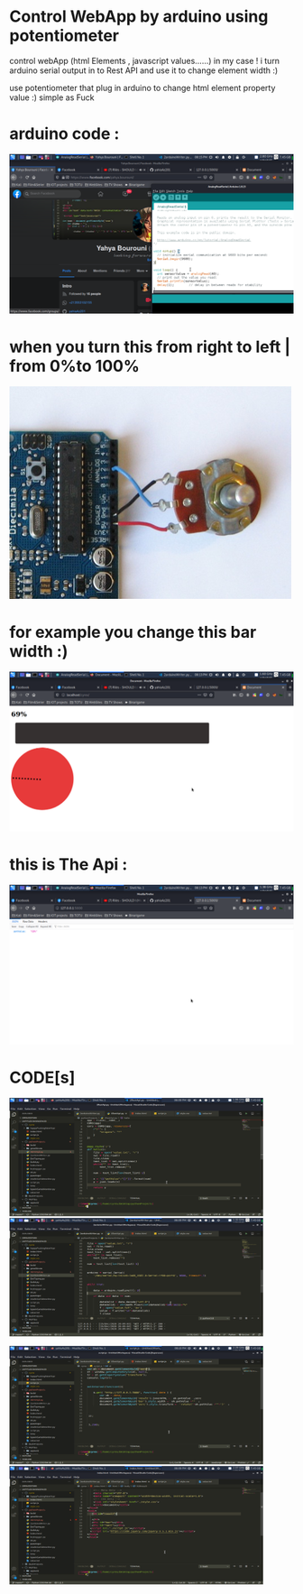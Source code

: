 # Control WebApp by arduino using potentiometer

control webApp (html Elements , javascript values......) in my case !
i turn arduino serial output in to Rest API and use it to change element width :) 

use potentiometer that plug in arduino to change html element property value :) simple as Fuck

# arduino code :
![GitHub Logo](/image/arduinoCpde.png)
# when you turn this from right to left | from 0%to 100%
![GitHub Logo](/image/pote.jpg)
# for example you change this bar width :) 
![GitHub Logo](/image/page.png)
# this is The Api :
![GitHub Logo](/image/api.png)
# CODE[s]
<img src="/image/1RestAPi.png" width="450" height="210">&nbsp;&nbsp;&nbsp;&nbsp;&nbsp;&nbsp;<img src="/image/2arduinoWriter.png"  width="450" height="210"><br>

<img src="/image/jsScript.png"  width="450" height="210">&nbsp;&nbsp;&nbsp;&nbsp;&nbsp;&nbsp;<img src="/image/index.png"  width="450" height="210">



